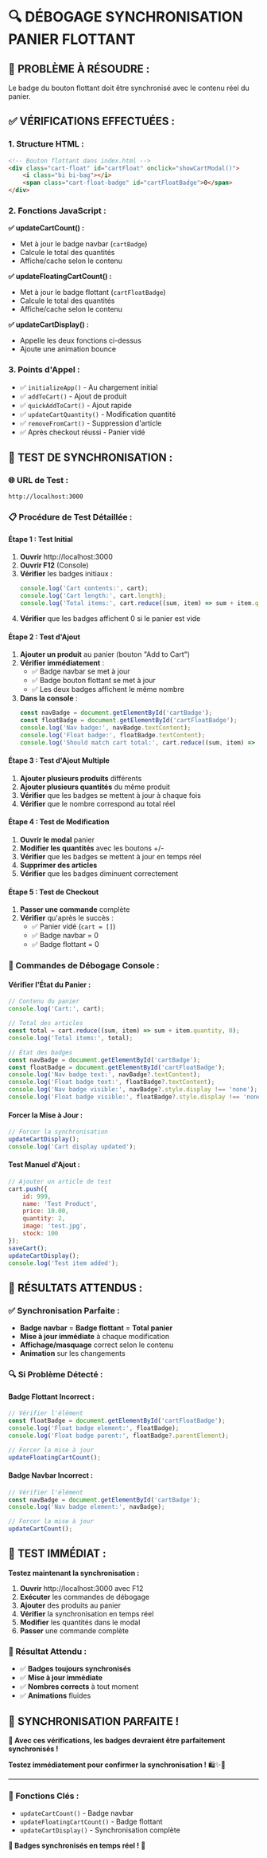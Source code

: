 # 🔍 DÉBOGAGE SYNCHRONISATION PANIER FLOTTANT

## 🎯 **PROBLÈME À RÉSOUDRE :**
Le badge du bouton flottant doit être synchronisé avec le contenu réel du panier.

## ✅ **VÉRIFICATIONS EFFECTUÉES :**

### **1. Structure HTML :**
```html
<!-- Bouton flottant dans index.html -->
<div class="cart-float" id="cartFloat" onclick="showCartModal()">
    <i class="bi bi-bag"></i>
    <span class="cart-float-badge" id="cartFloatBadge">0</span>
</div>
```

### **2. Fonctions JavaScript :**

**✅ updateCartCount() :**
- Met à jour le badge navbar (`cartBadge`)
- Calcule le total des quantités
- Affiche/cache selon le contenu

**✅ updateFloatingCartCount() :**
- Met à jour le badge flottant (`cartFloatBadge`)
- Calcule le total des quantités
- Affiche/cache selon le contenu

**✅ updateCartDisplay() :**
- Appelle les deux fonctions ci-dessus
- Ajoute une animation bounce

### **3. Points d'Appel :**
- ✅ `initializeApp()` - Au chargement initial
- ✅ `addToCart()` - Ajout de produit
- ✅ `quickAddToCart()` - Ajout rapide
- ✅ `updateCartQuantity()` - Modification quantité
- ✅ `removeFromCart()` - Suppression d'article
- ✅ Après checkout réussi - Panier vidé

## 🧪 **TEST DE SYNCHRONISATION :**

### **🌐 URL de Test :**
```
http://localhost:3000
```

### **📋 Procédure de Test Détaillée :**

#### **Étape 1 : Test Initial**
1. **Ouvrir** http://localhost:3000
2. **Ouvrir F12** (Console)
3. **Vérifier** les badges initiaux :
   ```javascript
   console.log('Cart contents:', cart);
   console.log('Cart length:', cart.length);
   console.log('Total items:', cart.reduce((sum, item) => sum + item.quantity, 0));
   ```
4. **Vérifier** que les badges affichent 0 si le panier est vide

#### **Étape 2 : Test d'Ajout**
1. **Ajouter un produit** au panier (bouton "Add to Cart")
2. **Vérifier immédiatement** :
   - ✅ Badge navbar se met à jour
   - ✅ Badge bouton flottant se met à jour
   - ✅ Les deux badges affichent le même nombre
3. **Dans la console** :
   ```javascript
   const navBadge = document.getElementById('cartBadge');
   const floatBadge = document.getElementById('cartFloatBadge');
   console.log('Nav badge:', navBadge.textContent);
   console.log('Float badge:', floatBadge.textContent);
   console.log('Should match cart total:', cart.reduce((sum, item) => sum + item.quantity, 0));
   ```

#### **Étape 3 : Test d'Ajout Multiple**
1. **Ajouter plusieurs produits** différents
2. **Ajouter plusieurs quantités** du même produit
3. **Vérifier** que les badges se mettent à jour à chaque fois
4. **Vérifier** que le nombre correspond au total réel

#### **Étape 4 : Test de Modification**
1. **Ouvrir le modal** panier
2. **Modifier les quantités** avec les boutons +/-
3. **Vérifier** que les badges se mettent à jour en temps réel
4. **Supprimer des articles**
5. **Vérifier** que les badges diminuent correctement

#### **Étape 5 : Test de Checkout**
1. **Passer une commande** complète
2. **Vérifier** qu'après le succès :
   - ✅ Panier vidé (`cart = []`)
   - ✅ Badge navbar = 0
   - ✅ Badge flottant = 0

### **🔧 Commandes de Débogage Console :**

#### **Vérifier l'État du Panier :**
```javascript
// Contenu du panier
console.log('Cart:', cart);

// Total des articles
const total = cart.reduce((sum, item) => sum + item.quantity, 0);
console.log('Total items:', total);

// État des badges
const navBadge = document.getElementById('cartBadge');
const floatBadge = document.getElementById('cartFloatBadge');
console.log('Nav badge text:', navBadge?.textContent);
console.log('Float badge text:', floatBadge?.textContent);
console.log('Nav badge visible:', navBadge?.style.display !== 'none');
console.log('Float badge visible:', floatBadge?.style.display !== 'none');
```

#### **Forcer la Mise à Jour :**
```javascript
// Forcer la synchronisation
updateCartDisplay();
console.log('Cart display updated');
```

#### **Test Manuel d'Ajout :**
```javascript
// Ajouter un article de test
cart.push({
    id: 999,
    name: 'Test Product',
    price: 10.00,
    quantity: 2,
    image: 'test.jpg',
    stock: 100
});
saveCart();
updateCartDisplay();
console.log('Test item added');
```

## 🎯 **RÉSULTATS ATTENDUS :**

### **✅ Synchronisation Parfaite :**
- **Badge navbar** = **Badge flottant** = **Total panier**
- **Mise à jour immédiate** à chaque modification
- **Affichage/masquage** correct selon le contenu
- **Animation** sur les changements

### **🔍 Si Problème Détecté :**

#### **Badge Flottant Incorrect :**
```javascript
// Vérifier l'élément
const floatBadge = document.getElementById('cartFloatBadge');
console.log('Float badge element:', floatBadge);
console.log('Float badge parent:', floatBadge?.parentElement);

// Forcer la mise à jour
updateFloatingCartCount();
```

#### **Badge Navbar Incorrect :**
```javascript
// Vérifier l'élément
const navBadge = document.getElementById('cartBadge');
console.log('Nav badge element:', navBadge);

// Forcer la mise à jour
updateCartCount();
```

## 🚀 **TEST IMMÉDIAT :**

**Testez maintenant la synchronisation :**

1. **Ouvrir** http://localhost:3000 avec F12
2. **Exécuter** les commandes de débogage
3. **Ajouter** des produits au panier
4. **Vérifier** la synchronisation en temps réel
5. **Modifier** les quantités dans le modal
6. **Passer** une commande complète

### **🎊 Résultat Attendu :**
- ✅ **Badges toujours synchronisés**
- ✅ **Mise à jour immédiate**
- ✅ **Nombres corrects** à tout moment
- ✅ **Animations** fluides

## 🎉 **SYNCHRONISATION PARFAITE !**

**🔧 Avec ces vérifications, les badges devraient être parfaitement synchronisés !**

**Testez immédiatement pour confirmer la synchronisation !** 🛍️✨🚀

---

### **📁 Fonctions Clés :**
- `updateCartCount()` - Badge navbar
- `updateFloatingCartCount()` - Badge flottant  
- `updateCartDisplay()` - Synchronisation complète

**🎯 Badges synchronisés en temps réel !** 🎊
